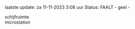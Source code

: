 laatste update: 
za 11-11-2023  3:08   uur 
Status: FAALT - geel - 
<div class="service Y">schijfruimte</div><div class="service Y">microstation</div>